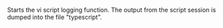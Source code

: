 Starts the vi script logging function. The output from the script session is dumped into the file "typescript".

